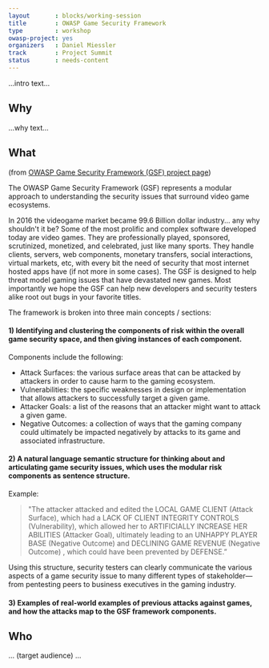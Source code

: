 ```yaml
---
layout       : blocks/working-session
title        : OWASP Game Security Framework
type         : workshop
owasp-project: yes
organizers   : Daniel Miessler
track        : Project Summit
status       : needs-content
---
```


...intro text...

## Why

...why text...

## What

(from [OWASP Game Security Framework (GSF) project page](https://www.owasp.org/index.php/OWASP_Game_Security_Framework_Project))

The OWASP Game Security Framework (GSF) represents a modular approach to understanding the security issues that surround video game ecosystems.

In 2016 the videogame market became 99.6 Billion dollar industry... any why shouldn't it be? Some of the most prolific and complex software developed today are video games. They are professionally played, sponsored, scrutinized, monetized, and celebrated, just like many sports. They handle clients, servers, web components, monetary transfers, social interactions, virtual markets, etc, with every bit the need of security that most internet hosted apps have (if not more in some cases). The GSF is designed to help threat model gaming issues that have devastated new games. Most importantly we hope the GSF can help new developers and security testers alike root out bugs in your favorite titles.

The framework is broken into three main concepts / sections:

#### 1) Identifying and clustering the components of risk within the overall game security space, and then giving instances of each component.

Components include the following:

* Attack Surfaces: the various surface areas that can be attacked by attackers in order to cause harm to the gaming ecosystem.
* Vulnerabilities: the specific weaknesses in design or implementation that allows attackers to successfully target a given game.
* Attacker Goals: a list of the reasons that an attacker might want to attack a given game.
* Negative Outcomes: a collection of ways that the gaming company could ultimately be impacted negatively by attacks to its game and associated infrastructure.

#### 2) A natural language semantic structure for thinking about and articulating game security issues, which uses the modular risk components as sentence structure.

Example:

> "The attacker attacked and edited the LOCAL GAME CLIENT (Attack Surface), which had a LACK OF CLIENT INTEGRITY CONTROLS (Vulnerability), which allowed her to ARTIFICIALLY INCREASE HER ABILITIES (Attacker Goal), ultimately leading to an UNHAPPY PLAYER BASE (Negative Outcome) and DECLINING GAME REVENUE (Negative Outcome) , which could have been prevented by DEFENSE.”

Using this structure, security testers can clearly communicate the various aspects of a game security issue to many different types of stakeholder—from pentesting peers to business executives in the gaming industry.

#### 3) Examples of real-world examples of previous attacks against games, and how the attacks map to the GSF framework components.


## Who

... (target audience) ...